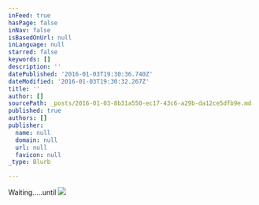 ```yaml
---
inFeed: true
hasPage: false
inNav: false
isBasedOnUrl: null
inLanguage: null
starred: false
keywords: []
description: ''
datePublished: '2016-01-03T19:30:36.740Z'
dateModified: '2016-01-03T19:30:32.267Z'
title: ''
author: []
sourcePath: _posts/2016-01-03-8b31a550-ec17-43c6-a29b-da12ce5dfb9e.md
published: true
authors: []
publisher:
  name: null
  domain: null
  url: null
  favicon: null
_type: Blurb

---
```

Waiting.....until
![](https://the-grid-user-content.s3-us-west-2.amazonaws.com/7064b2e7-a6c9-47a1-a743-3bac0546832f.PNG)